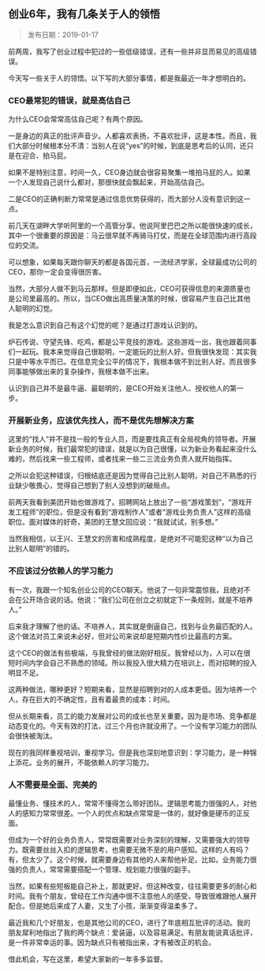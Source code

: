 ## 创业6年，我有几条关于人的领悟

> 发布日期：2019-01-17

前两周，我写了创业过程中犯过的一些低级错误，还有一些并非显而易见的高级错误。

今天写一些关于人的领悟。以下写的大部分事情，都是我最近一年才想明白的。


### CEO最常犯的错误，就是高估自己

为什么CEO会常常高估自己呢？有两个原因。

一是身边的真正的批评声音少。人都喜欢表扬，不喜欢批评，这是本性。而且，我们大部分时候根本分不清：当别人在说“yes”的时候，到底是思考后的认同，还只是在迎合、拍马屁。

如果不是特别注意，时间一久，CEO身边就会很容易聚集一堆拍马屁的人。如果一个人发现自己说什么都对，那很快就会飘起来，开始高估自己。

二是CEO的正确判断力常常是通过信息优势获得的，而大部分人没有意识到这一点。

前几天在湖畔大学听阿里的一个高管分享。他说阿里巴巴之所以能很快速的成长，其中一个很重要的原因是：马云很早就不再骑马打仗，而是在全球范围内进行高段位的交流。

可以想象，如果每天跟你聊天的都是各国元首，一流经济学家，全球最成功公司的CEO，那你一定会变得很厉害。

当然，大部分人做不到马云那样。但是即便如此，CEO可获得信息的来源质量也是公司里最高的。所以，当CEO做出高质量决策的时候，很容易产生自己比其他人聪明的幻觉。

我是怎么意识到自己有这个幻觉的呢？是通过打游戏认识到的。

炉石传说、守望先锋、吃鸡，都是公平竞技的游戏。这些游戏一出，我也跟着同事们一起玩。我本来觉得自己很聪明，一定能玩的比别人好。但我很快发现：其实我只是中等水平而已。在信息完全公平的情况下，我根本做不到比别人好。而且很多同事能够做出来的复杂操作，我根本做不出来。

认识到自己并不是最牛逼、最聪明的，是CEO开始关注他人、授权他人的第一步。

### 开展新业务，应该优先找人，而不是优先想解决方案

这里的“找人”并不是找一般的专业人员，而是要找真正有全局视角的领导者。开展新业务的时候，我们最常犯的错误，就是以为自己很懂，以为新业务看起来没什么难的，然后找来一些工程师，或者找来一些二三流业务负责人就开始指挥。

之所以会犯这种错误，归根结底还是因为觉得自己比别人聪明，对自己不熟悉的行业缺少敬畏心，觉得自己想到了别人没想到的破局点。

前两天我看到美团开始也做游戏了。招聘网站上放出了一些“游戏策划”，“游戏开发工程师”的职位，但是没有看到“游戏制作人”或者“游戏业务负责人”这样的高级职位。面对媒体的好奇，美团的王慧文回应说：“我就试试，别多想。”

当然我相信，以王兴、王慧文的厉害和成熟程度，是绝对不可能犯这种“以为自己比别人聪明”的错的。

### 不应该过分依赖人的学习能力

有一次，我跟一个知名创业公司的CEO聊天。他说了一句非常震惊我，且绝对不会在公开场合说的话。他说：“我们公司在创立之初就定下一条规则，就是不培养人。”

后来我才理解了他的话。不培养人，其实就是倒逼自己，找到与业务最匹配的人。这个做法对员工来说未必好，但对公司来说却是短期内性价比最高的方案。

这个CEO的做法有些极端，与我曾经的做法刚好相反。我曾经以为，人可以在很短时间内学会自己不熟悉的领域。所以我投入很大精力在培训上，而对招聘的投入明显不足。

这两种做法，哪种更好？短期来看，显然是招聘到对的人成本更低。因为培养一个人，存在巨大的不确定性，且有着最贵的成本：时间。

但从长期来看，员工的能力发展对公司的成长也至关重要。因为是市场、竞争都是动态变化的。今天有效的打法，过三个月也许就没用了。一个没有学习能力的团队会很快被淘汰。

现在的我同样重视培训，重视学习。但是我也深刻地意识到：学习能力，是一种锦上添花。业务的展开，不能依赖人的学习能力。

### 人不需要是全面、完美的

最懂业务、懂技术的人，常常不懂得怎么带好团队。逻辑思考能力很强的人，对他人的感知力常常很差。一个人的优点和缺点常常是一体的，就好像是硬币的正反面。

但成为一个好的业务负责人，常常既需要对业务深刻的理解，又需要强大的领导力。既需要丝丝入扣的逻辑思考，也需要无微不至的用户感知。这样的人有吗？有，但太少了。这个时候，就需要身边有其他的人来帮他补足。比如，业务能力很强的负责人，常常需要搭配一个管理、规划能力很强的副手。

当然，如果有些短板能自己补上，那就更好。但这种改变，往往需要更多的耐心和时间。我有个朋友，曾经在工作沟通中很不注意他人的感受，导致很难跟他人展开配合。但是她后来成了人妻，又生了小孩，渐渐变得温柔多了。

最近我和几个好朋友，也是其他公司的CEO，进行了年底相互批评的活动。我的朋友犀利地指出了我的两个缺点：爱装逼，以及容易满足。有朋友能说真话批评，是一件非常幸运的事。因为缺点只有被指出来，才有被改正的机会。

借此机会，写在这里，希望大家新的一年多多监督。


